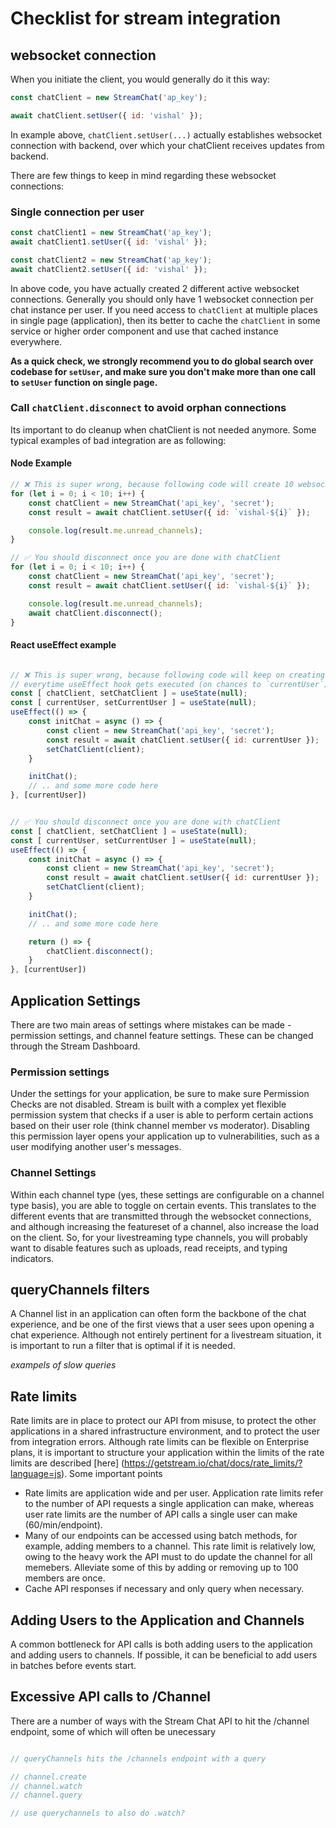 # Checklist for stream integration

## websocket connection

When you initiate the client, you would generally do it this way:

```js
const chatClient = new StreamChat('ap_key');

await chatClient.setUser({ id: 'vishal' });
```

In example above, `chatClient.setUser(...)` actually establishes websocket connection with backend, over which your chatClient receives updates from backend.

There are few things to keep in mind regarding these websocket connections:

### Single connection per user

```js
const chatClient1 = new StreamChat('ap_key');
await chatClient1.setUser({ id: 'vishal' });

const chatClient2 = new StreamChat('ap_key');
await chatClient2.setUser({ id: 'vishal' });
```

In above code, you have actually created 2 different active websocket connections. Generally you should only have 1 websocket connection per chat instance per user. If you need access to `chatClient` at multiple places in single page (application), then its better to cache the `chatClient` in some service or higher order component and use that cached instance everywhere.

**As a quick check, we strongly recommend you to do global search over codebase for `setUser`, and make sure you don't make more than one call to `setUser` function on single page.**

### Call `chatClient.disconnect` to avoid orphan connections

Its important to do cleanup when chatClient is not needed anymore. Some typical examples of bad integration are as following:

#### Node Example

```js
// ❌ This is super wrong, because following code will create 10 websocket connections.
for (let i = 0; i < 10; i++) {
    const chatClient = new StreamChat('api_key', 'secret');
    const result = await chatClient.setUser({ id: `vishal-${i}` });

    console.log(result.me.unread_channels);
}

// ✅ You should disconnect once you are done with chatClient
for (let i = 0; i < 10; i++) {
    const chatClient = new StreamChat('api_key', 'secret');
    const result = await chatClient.setUser({ id: `vishal-${i}` });

    console.log(result.me.unread_channels);
    await chatClient.disconnect();
}
```

#### React useEffect example

```js

// ❌ This is super wrong, because following code will keep on creating new websocket connection
// everytime useEffect hook gets executed (on chances to `currentUser`)
const [ chatClient, setChatClient ] = useState(null);
const [ currentUser, setCurrentUser ] = useState(null);
useEffect(() => {
    const initChat = async () => {
        const client = new StreamChat('api_key', 'secret');
        const result = await chatClient.setUser({ id: currentUser });
        setChatClient(client);
    }

    initChat();
    // .. and some more code here
}, [currentUser])


// ✅ You should disconnect once you are done with chatClient
const [ chatClient, setChatClient ] = useState(null);
const [ currentUser, setCurrentUser ] = useState(null);
useEffect(() => {
    const initChat = async () => {
        const client = new StreamChat('api_key', 'secret');
        const result = await chatClient.setUser({ id: currentUser });
        setChatClient(client);
    }

    initChat();
    // .. and some more code here

    return () => {
        chatClient.disconnect();
    }
}, [currentUser])

```

## Application Settings
There are two main areas of settings where mistakes can be made - permission settings, and channel feature settings. These can be changed through the Stream Dashboard.

### Permission settings
Under the settings for your application, be sure to make sure Permission Checks are not disabled. Stream is built with a complex yet flexible permission system that checks if a user is able to perform certain actions based on their user role (think channel member vs moderator). Disabling this permission layer opens your application up to vulnerabilities, such as a user modifying another user's messages. 

### Channel Settings
Within each channel type (yes, these settings are configurable on a channel type basis), you are able to toggle on certain events. This translates to the different events that are transmitted through the websocket connections, and although increasing the featureset of a channel, also increase the load on the client. So, for your livestreaming type channels, you will probably want to disable features such as uploads, read receipts, and typing indicators. 

## queryChannels filters
A Channel list in an application can often form the backbone of the chat experience, and be one of the first views that a user sees upon opening a chat experience. Although not entirely pertinent for a livestream situation, it is important to run a filter that is optimal if it is needed. 

*exampels of slow queries*

## Rate limits
Rate limits are in place to protect our API from misuse, to protect the other applications in a shared infrastructure environment, and to protect the user from integration errors. Although rate limits can be flexible on Enterprise plans, it is important to structure your application within the limits of the rate limits are described [here] (https://getstream.io/chat/docs/rate_limits/?language=js). Some important points

- Rate limits are application wide and per user. Application rate limits refer to the number of API requests a single application can make, whereas user rate limits are the number of API calls a single user can make (60/min/endpoint).
- Many of our endpoints can be accessed using batch methods, for example, adding members to a channel. This rate limit is relatively low, owing to the heavy work the API must to do update the channel for all memebers. Alleviate some of this by adding or removing up to 100 members are once. 
- Cache API responses if necessary and only query when necessary.

## Adding Users to the Application and Channels 
A common bottleneck for API calls is both adding users to the application and adding users to channels. If possible, it can be beneficial to add users in batches before events start. 

## Excessive API calls to /Channel
There are a number of ways with the Stream Chat API to hit the /channel endpoint, some of which will often be unecessary 

``` js

// queryChannels hits the /channels endpoint with a query

// channel.create
// channel.watch
// channel.query

// use querychannels to also do .watch?

```
